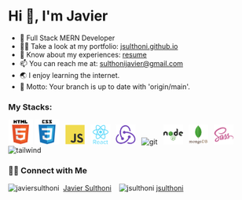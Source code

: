 <h1 align="left">Hi 👋, I'm Javier</h1>


- 🌱 Full Stack MERN Developer
- 👨‍💻 Take a look at my portfolio: [jsulthoni.github.io](https://jsulthoni.github.io)
- 📄 Know about my experiences: [resume](https://github.com/JSulthoni/jsulthoni.github.io/blob/main/src/assets/Resume_Javier-Nauvel-Sulthoni.pdf)
- 📫 You can reach me at: [sulthonijavier@gmail.com](mailto:sulthonijavier@gmail.com)
- 🌏 I enjoy learning the internet.
- 🚀 Motto: Your branch is up to date with 'origin/main'.


<h3 align="left">My Stacks:</h3>
<p align="left">
<img src="https://raw.githubusercontent.com/devicons/devicon/master/icons/html5/html5-original-wordmark.svg" alt="html5" width="50" height="50"/>
<img src="https://raw.githubusercontent.com/devicons/devicon/master/icons/css3/css3-original-wordmark.svg" alt="css3" width="50" height="50"/>&nbsp;&nbsp;
<img src="https://raw.githubusercontent.com/devicons/devicon/master/icons/javascript/javascript-original.svg" alt="javascript" width="40" height="40"/>&nbsp;&nbsp;
<img src="https://raw.githubusercontent.com/devicons/devicon/master/icons/react/react-original-wordmark.svg" alt="react" width="40" height="40"/>&nbsp;&nbsp;
<img src="https://raw.githubusercontent.com/devicons/devicon/master/icons/redux/redux-original.svg" alt="redux" width="40" height="40"/>&nbsp;&nbsp;
<img src="https://www.vectorlogo.zone/logos/git-scm/git-scm-icon.svg" alt="git" width="40" height="40" margin-inline="10px"/>&nbsp;&nbsp;
<img src="https://raw.githubusercontent.com/devicons/devicon/master/icons/nodejs/nodejs-original-wordmark.svg" alt="nodejs" width="40" height="40"/>&nbsp;&nbsp;
<img src="https://raw.githubusercontent.com/devicons/devicon/master/icons/mongodb/mongodb-original-wordmark.svg" alt="mongodb" width="40" height="40"/>&nbsp;&nbsp;
<img src="https://raw.githubusercontent.com/devicons/devicon/master/icons/sass/sass-original.svg" alt="sass" width="40" height="40"/>&nbsp;&nbsp;
<img src="https://www.vectorlogo.zone/logos/tailwindcss/tailwindcss-icon.svg" alt="tailwind" width="40" height="40"/>
</p>


<h3 align="left"> 🤝🏻 Connect with Me </h3>

<p align="left">
<img src="https://raw.githubusercontent.com/rahuldkjain/github-profile-readme-generator/master/src/images/icons/Social/linked-in-alt.svg" alt="javiersulthoni" height="20" width="20" /><span>&nbsp;&nbsp;<a href="https://www.linkedin.com/in/jsulthoni/" target="_blank">Javier Sulthoni</a>&nbsp;&nbsp;&nbsp;</span>
<img src="https://raw.githubusercontent.com/rahuldkjain/github-profile-readme-generator/master/src/images/icons/Social/instagram.svg" alt="jsulthoni" height="20" width="30" /><span>&nbsp;<a href="https://www.instagram.com/jsulthoni/" target="_blank">jsulthoni</a></span>
</p>
